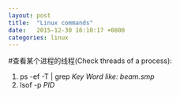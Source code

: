 ```yaml
---
layout: post
title:  "Linux commands"
date:   2015-12-30 16:10:17 +0800
categories: linux
---
```


#查看某个进程的线程(Check threads of a process):
1. ps -ef -T  | grep *Key Word like: beam.smp*
2. lsof -p *PID*